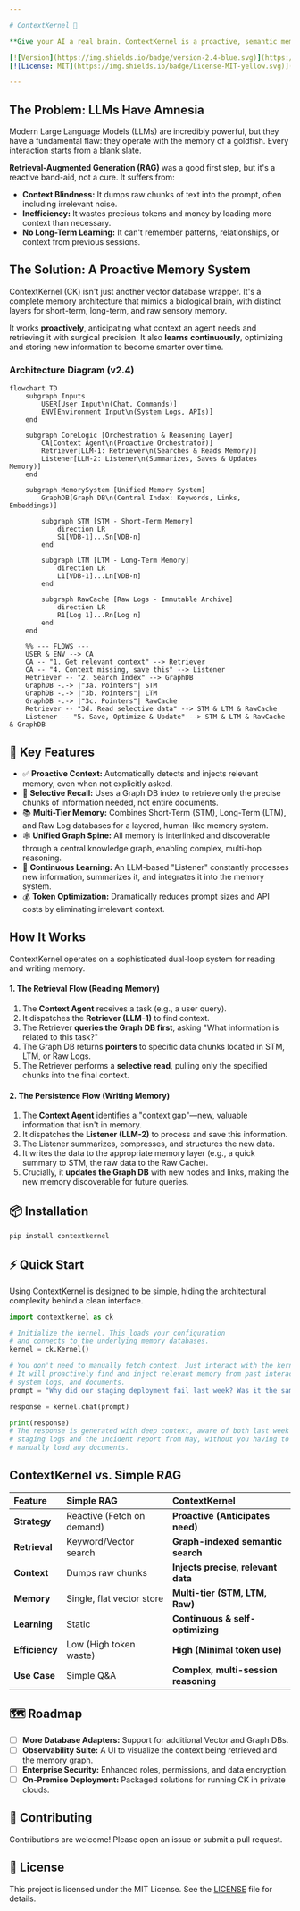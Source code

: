 ```yaml
---

# ContextKernel 🧠

**Give your AI a real brain. ContextKernel is a proactive, semantic memory layer for LLM-based agents, designed to overcome the limitations of simple RAG and enable true long-term reasoning.**

[![Version](https://img.shields.io/badge/version-2.4-blue.svg)](https://github.com/your-repo/contextkernel)
[![License: MIT](https://img.shields.io/badge/License-MIT-yellow.svg)](https://opensource.org/licenses/MIT)

---
```


## The Problem: LLMs Have Amnesia

Modern Large Language Models (LLMs) are incredibly powerful, but they have a fundamental flaw: they operate with the memory of a goldfish. Every interaction starts from a blank slate.

**Retrieval-Augmented Generation (RAG)** was a good first step, but it's a reactive band-aid, not a cure. It suffers from:
*   **Context Blindness:** It dumps raw chunks of text into the prompt, often including irrelevant noise.
*   **Inefficiency:** It wastes precious tokens and money by loading more context than necessary.
*   **No Long-Term Learning:** It can't remember patterns, relationships, or context from previous sessions.

## The Solution: A Proactive Memory System

ContextKernel (CK) isn't just another vector database wrapper. It's a complete memory architecture that mimics a biological brain, with distinct layers for short-term, long-term, and raw sensory memory.

It works **proactively**, anticipating what context an agent needs and retrieving it with surgical precision. It also **learns continuously**, optimizing and storing new information to become smarter over time.

### Architecture Diagram (v2.4)

```mermaid
flowchart TD
    subgraph Inputs
        USER[User Input\n(Chat, Commands)]
        ENV[Environment Input\n(System Logs, APIs)]
    end

    subgraph CoreLogic [Orchestration & Reasoning Layer]
        CA[Context Agent\n(Proactive Orchestrator)]
        Retriever[LLM-1: Retriever\n(Searches & Reads Memory)]
        Listener[LLM-2: Listener\n(Summarizes, Saves & Updates Memory)]
    end

    subgraph MemorySystem [Unified Memory System]
        GraphDB[Graph DB\n(Central Index: Keywords, Links, Embeddings)]

        subgraph STM [STM - Short-Term Memory]
            direction LR
            S1[VDB-1]...Sn[VDB-n]
        end

        subgraph LTM [LTM - Long-Term Memory]
            direction LR
            L1[VDB-1]...Ln[VDB-n]
        end

        subgraph RawCache [Raw Logs - Immutable Archive]
            direction LR
            R1[Log 1]...Rn[Log n]
        end
    end

    %% --- FLOWS ---
    USER & ENV --> CA
    CA -- "1. Get relevant context" --> Retriever
    CA -- "4. Context missing, save this" --> Listener
    Retriever -- "2. Search Index" --> GraphDB
    GraphDB -.-> |"3a. Pointers"| STM
    GraphDB -.-> |"3b. Pointers"| LTM
    GraphDB -.-> |"3c. Pointers"| RawCache
    Retriever -- "3d. Read selective data" --> STM & LTM & RawCache
    Listener -- "5. Save, Optimize & Update" --> STM & LTM & RawCache & GraphDB
```

## 🚀 Key Features

*   ✅ **Proactive Context:** Automatically detects and injects relevant memory, even when not explicitly asked.
*   🧠 **Selective Recall:** Uses a Graph DB index to retrieve only the precise chunks of information needed, not entire documents.
*   📚 **Multi-Tier Memory:** Combines Short-Term (STM), Long-Term (LTM), and Raw Log databases for a layered, human-like memory system.
*   🕸️ **Unified Graph Spine:** All memory is interlinked and discoverable through a central knowledge graph, enabling complex, multi-hop reasoning.
*   🔄 **Continuous Learning:** An LLM-based "Listener" constantly processes new information, summarizes it, and integrates it into the memory system.
*   💰 **Token Optimization:** Dramatically reduces prompt sizes and API costs by eliminating irrelevant context.

## How It Works

ContextKernel operates on a sophisticated dual-loop system for reading and writing memory.

#### 1. The Retrieval Flow (Reading Memory)
1.  The **Context Agent** receives a task (e.g., a user query).
2.  It dispatches the **Retriever (LLM-1)** to find context.
3.  The Retriever **queries the Graph DB first**, asking "What information is related to this task?"
4.  The Graph DB returns **pointers** to specific data chunks located in STM, LTM, or Raw Logs.
5.  The Retriever performs a **selective read**, pulling only the specified chunks into the final context.

#### 2. The Persistence Flow (Writing Memory)
1.  The **Context Agent** identifies a "context gap"—new, valuable information that isn't in memory.
2.  It dispatches the **Listener (LLM-2)** to process and save this information.
3.  The Listener summarizes, compresses, and structures the new data.
4.  It writes the data to the appropriate memory layer (e.g., a quick summary to STM, the raw data to the Raw Cache).
5.  Crucially, it **updates the Graph DB** with new nodes and links, making the new memory discoverable for future queries.

## 📦 Installation

```bash
pip install contextkernel
```

## ⚡ Quick Start

Using ContextKernel is designed to be simple, hiding the architectural complexity behind a clean interface.

```python
import contextkernel as ck

# Initialize the kernel. This loads your configuration
# and connects to the underlying memory databases.
kernel = ck.Kernel()

# You don't need to manually fetch context. Just interact with the kernel.
# It will proactively find and inject relevant memory from past interactions,
# system logs, and documents.
prompt = "Why did our staging deployment fail last week? Was it the same database connection issue we saw in May?"

response = kernel.chat(prompt)

print(response)
# The response is generated with deep context, aware of both last week's
# staging logs and the incident report from May, without you having to
# manually load any documents.
```

## ContextKernel vs. Simple RAG

| Feature | Simple RAG | ContextKernel |
| :--- | :--- | :--- |
| **Strategy** | Reactive (Fetch on demand) | **Proactive (Anticipates need)** |
| **Retrieval** | Keyword/Vector search | **Graph-indexed semantic search** |
| **Context** | Dumps raw chunks | **Injects precise, relevant data** |
| **Memory** | Single, flat vector store | **Multi-tier (STM, LTM, Raw)** |
| **Learning** | Static | **Continuous & self-optimizing** |
| **Efficiency** | Low (High token waste) | **High (Minimal token use)** |
| **Use Case** | Simple Q&A | **Complex, multi-session reasoning** |

## 🗺️ Roadmap

*   [ ] **More Database Adapters:** Support for additional Vector and Graph DBs.
*   [ ] **Observability Suite:** A UI to visualize the context being retrieved and the memory graph.
*   [ ] **Enterprise Security:** Enhanced roles, permissions, and data encryption.
*   [ ] **On-Premise Deployment:** Packaged solutions for running CK in private clouds.

## 🤝 Contributing

Contributions are welcome! Please open an issue or submit a pull request.

## 📄 License

This project is licensed under the MIT License. See the [LICENSE](LICENSE) file for details.
